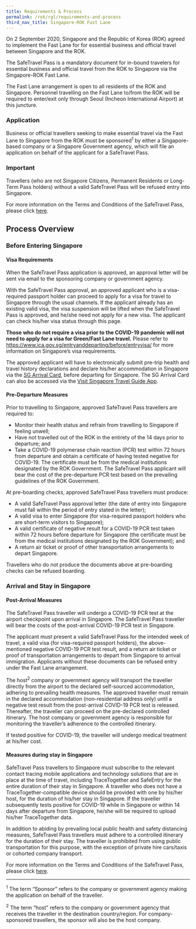 ```yaml
---
title: Requirements & Process
permalink: /rok/rgl/requirements-and-process
third_nav_title: Singapore-ROK Fast Lane
---
```


On 2 September 2020, Singapore and the Republic of Korea (ROK) agreed to implement the Fast Lane for for essential business and official travel between Singapore and the ROK.

The SafeTravel Pass is a mandatory document for in-bound travelers for essential business and official travel from the ROK to Singapore via the Singapore-ROK Fast Lane.

The Fast Lane arrangement is open to all residents of the ROK and Singapore. Personnel travelling on the Fast Lane to/from the ROK will be required to enter/exit only through Seoul (Incheon International Airport) at this juncture.

### **Application**

Business or official travellers seeking to make essential travel via the Fast Lane to Singapore from the ROK must be sponsored<sup>1</sup> by either a Singapore-based company or a Singapore Government agency, which will file an application on behalf of the applicant for a SafeTravel Pass.

### **Important**

Travellers (who are not Singapore Citizens, Permanent Residents or Long-Term Pass holders) without a valid SafeTravel Pass will be refused entry into Singapore.

For more information on the Terms and Conditions of the SafeTravel Pass, please click [here](/rok/rgl/terms-and-conditions).

## **Process Overview**

### **Before Entering Singapore**

#### Visa Requirements

When the SafeTravel Pass application is approved, an approval letter will be sent via email to the sponsoring company or government agency.

With the SafeTravel Pass approval, an approved applicant who is a visa-required passport holder can proceed to apply for a visa for travel to Singapore through the usual channels. If the applicant already has an existing valid visa, the visa suspension will be lifted when the SafeTravel Pass is approved, and he/she need not apply for a new visa.  The applicant can check his/her visa status through this page.

**Those who do not require a visa prior to the COVID-19 pandemic will not need to apply for a visa for Green/Fast Lane travel.** Please refer to <https://www.ica.gov.sg/entryanddeparting/before/entryvisa/> for more information on Singapore’s visa requirements.

The approved applicant will have to electronically submit pre-trip health and travel history declarations and declare his/her accommodation in Singapore via the [SG Arrival Card](https://eservices.ica.gov.sg/sgarrivalcard/), before departing for Singapore. The SG Arrival Card can also be accessed via the [Visit Singapore Travel Guide App](https://www.visitsingapore.com/travel-guide-tips/visit-singapore-travel-guide-app/).

#### Pre-Departure Measures

Prior to travelling to Singapore, approved SafeTravel Pass travellers are required to:
- Monitor their health status and refrain from travelling to Singapore if feeling unwell;
- Have not travelled out of the ROK in the entirety of the 14 days prior to departure; and
- Take a COVID-19 polymerase chain reaction (PCR) test within 72 hours from departure and obtain a certificate of having tested negative for COVID-19. The certificate must be from the medical institutions designated by the ROK Government. The SafeTravel Pass applicant will bear the cost of the pre-departure PCR test based on the prevailing guidelines of the ROK Government.

At pre-boarding checks, approved SafeTravel Pass travellers must produce:
- A valid SafeTravel Pass approval letter (the date of entry into Singapore must fall within the period of entry stated in the letter);
- A valid visa to enter Singapore (for visa-required passport holders who are short-term visitors to Singapore);
- A valid certificate of negative result for a COVID-19 PCR test taken within 72 hours before departure for Singapore (the certificate must be from the medical institutions designated by the ROK Government); and
- A return air ticket or proof of other transportation arrangements to depart Singapore.

Travellers who do not produce the documents above at pre-boarding checks can be refused boarding.

### **Arrival and Stay in Singapore**

#### Post-Arrival Measures

The SafeTravel Pass traveller will undergo a COVID-19 PCR test at the airport checkpoint upon arrival in Singapore. The SafeTravel Pass traveller will bear the costs of the post-arrival COVID-19 PCR test in Singapore.

The applicant must present a valid SafeTravel Pass for the intended week of travel, a valid visa (for visa-required passport holders), the above-mentioned negative COVID-19 PCR test result, and a return air ticket or proof of transportation arrangements to depart from Singapore to arrival immigration. Applicants without these documents can be refused entry under the Fast Lane arrangement.

The host<sup>2</sup> company or government agency will transport the traveller directly from the airport to the declared self-sourced accommodation, adhering to prevailing health measures. The approved traveller must remain in the declared accommodation (non-residential address only) until a negative test result from the post-arrival COVID-19 PCR test is released. Thereafter, the traveller can proceed on the pre-declared controlled itinerary. The host company or government agency is responsible for monitoring the traveller’s adherence to the controlled itinerary.

If tested positive for COVID-19, the traveller will undergo medical treatment at his/her cost.

#### Measures during stay in Singapore

SafeTravel Pass travellers to Singapore must subscribe to the relevant contact tracing mobile applications and technology solutions that are in place at the time of travel, including TraceTogether and SafeEntry for the entire duration of their stay in Singapore. A traveller who does not have a TraceTogether-compatible device should be provided with one by his/her host, for the duration of his/her stay in Singapore. If the traveller subsequently tests positive for COVID-19 while in Singapore or within 14 days after departure from Singapore, he/she will be required to upload his/her TraceTogether data.

In addition to abiding by prevailing local public health and safety distancing measures, SafeTravel Pass travellers must adhere to a controlled itinerary for the duration of their stay. The traveller is prohibited from using public transportation for this purpose, with the exception of private hire cars/taxis or cohorted company transport.

For more information on the Terms and Conditions of the SafeTravel Pass, please click [here](/rok/rgl/terms-and-conditions). 

-----

<sup>1</sup> The term “Sponsor” refers to the company or government agency making the application on behalf of the traveller.

<sup>2</sup> The term “host” refers to the company or government agency that receives the traveller in the destination country/region. For company-sponsored travellers, the sponsor will also be the host company.
